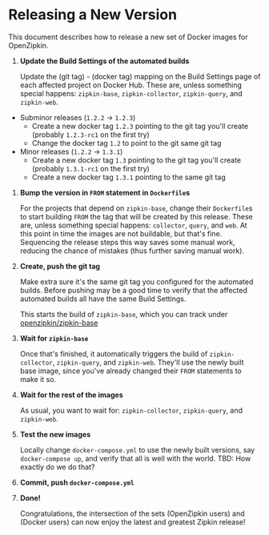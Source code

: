 # Releasing a New Version

This document describes how to release a new set of Docker images for OpenZipkin.

1. **Update the Build Settings of the automated builds**

   Update the (git tag) - (docker tag) mapping on the Build Settings page of each affected project on Docker Hub.
   These are, unless something special happens: `zipkin-base`, `zipkin-collector`, `zipkin-query`, and `zipkin-web`.

  * Subminor releases (`1.2.2` -> `1.2.3`)
    * Create a new docker tag `1.2.3` pointing to the git tag you'll create (probably `1.2.3-rc1` on the first try)
    * Change the docker tag `1.2` to point to the git same git tag
  * Minor releases (`1.2.2` -> `1.3.1`)
    * Create a new docker tag `1.3` pointing to the git tag you'll create (probably `1.3.1-rc1` on the first try)
    * Create a new docker tag `1.3.1` pointing to the same git tag

1. **Bump the version in `FROM` statement in `Dockerfile`s**

   For the projects that depend on `zipkin-base`, change their `Dockerfile`s to start building `FROM` the tag
   that will be created by this release. These are, unless something special happens: `collector`, `query`, and `web`.
   At this point in time the images are not buildable, but that's fine. Sequencing the release steps this way
   saves some manual work, reducing the chance of mistakes (thus further saving manual work).

1. **Create, push the git tag**

   Make extra sure it's the same git tag you configured for the automated builds. Before pushing may be a good time
   to verify that the affected automated builds all have the same Build Settings.

   This starts the build of `zipkin-base`, which you can track under [openzipkin/zipkin-base](https://hub.docker.com/r/openzipkin/zipkin-base/builds/)

1. **Wait for `zipkin-base`**

   Once that's finished, it automatically triggers the build of `zipkin-collector`, `zipkin-query`, and `zipkin-web`.
   They'll use the newly built base image, since you've already changed their `FROM` statements to make it so.

1. **Wait for the rest of the images**

   As usual, you want to wait for: `zipkin-collector`, `zipkin-query`, and `zipkin-web`.

1. **Test the new images**

   Locally change `docker-compose.yml` to use the newly built versions, say `docker-compose up`, and verify
   that all is well with the world. TBD: How exactly do we do that?

1. **Commit, push `docker-compose.yml`**

1. **Done!**

   Congratulations, the intersection of the sets (OpenZipkin users) and (Docker users) can now enjoy the latest
   and greatest Zipkin release!
